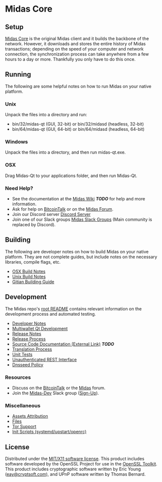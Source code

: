 Midas Core
=====================

Setup
---------------------
[Midas Core](http://midas.org/wallet) is the original Midas client and it builds the backbone of the network. However, it downloads and stores the entire history of Midas transactions; depending on the speed of your computer and network connection, the synchronization process can take anywhere from a few hours to a day or more. Thankfully you only have to do this once.

Running
---------------------
The following are some helpful notes on how to run Midas on your native platform.

### Unix

Unpack the files into a directory and run:

- bin/32/midas-qt (GUI, 32-bit) or bin/32/midasd (headless, 32-bit)
- bin/64/midas-qt (GUI, 64-bit) or bin/64/midasd (headless, 64-bit)

### Windows

Unpack the files into a directory, and then run midas-qt.exe.

### OSX

Drag Midas-Qt to your applications folder, and then run Midas-Qt.

### Need Help?

* See the documentation at the [Midas Wiki](https://en.bitcoin.it/wiki/Main_Page) ***TODO***
for help and more information.
* Ask for help on [BitcoinTalk](https://bitcointalk.org/index.php?topic=1262920.0) or on the [Midas Forum](http://forum.midas.org/).
* Join our Discord server [Discord Server](https://discord.midas.org)
* Join one of our Slack groups [Midas Slack Groups](https://midas.org/slack-logins/) (Main community is replaced by Discord).

Building
---------------------
The following are developer notes on how to build Midas on your native platform. They are not complete guides, but include notes on the necessary libraries, compile flags, etc.

- [OSX Build Notes](build-osx.md)
- [Unix Build Notes](build-unix.md)
- [Gitian Building Guide](gitian-building.md)

Development
---------------------
The Midas repo's [root README](https://github.com/Midas-Project/Midas/blob/master/README.md) contains relevant information on the development process and automated testing.

- [Developer Notes](developer-notes.md)
- [Multiwallet Qt Development](multiwallet-qt.md)
- [Release Notes](release-notes.md)
- [Release Process](release-process.md)
- [Source Code Documentation (External Link)](https://dev.visucore.com/bitcoin/doxygen/) ***TODO***
- [Translation Process](translation_process.md)
- [Unit Tests](unit-tests.md)
- [Unauthenticated REST Interface](REST-interface.md)
- [Dnsseed Policy](dnsseed-policy.md)

### Resources

* Discuss on the [BitcoinTalk](https://bitcointalk.org/index.php?topic=1262920.0) or the [Midas](http://forum.midas.org/) forum.
* Join the [Midas-Dev](https://midas-dev.slack.com/) Slack group ([Sign-Up](https://midas-dev.herokuapp.com/)).

### Miscellaneous
- [Assets Attribution](assets-attribution.md)
- [Files](files.md)
- [Tor Support](tor.md)
- [Init Scripts (systemd/upstart/openrc)](init.md)

License
---------------------
Distributed under the [MIT/X11 software license](http://www.opensource.org/licenses/mit-license.php).
This product includes software developed by the OpenSSL Project for use in the [OpenSSL Toolkit](https://www.openssl.org/). This product includes
cryptographic software written by Eric Young ([eay@cryptsoft.com](mailto:eay@cryptsoft.com)), and UPnP software written by Thomas Bernard.
